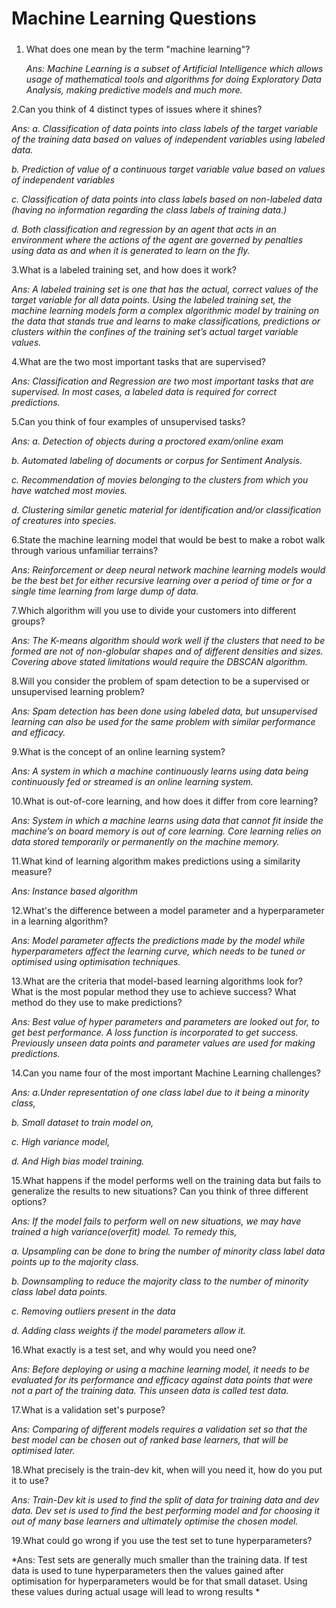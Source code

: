 # Machine Learning Questions

#####

1. What does one mean by the term "machine learning"?

   *Ans: Machine Learning is a subset of Artificial Intelligence which allows usage of mathematical tools and algorithms for doing Exploratory Data Analysis, making              predictive models and much more.*

2.Can you think of 4 distinct types of issues where it shines?

   *Ans: a. Classification of data points into class labels of the target variable of the training data based on values of independent variables using 
    labeled data.*
  
   *b. Prediction of value of a continuous target variable value based on values of independent variables*
  
   *c. Classification of data points into class labels based on non-labeled data (having no information regarding the class labels of training data.)*
  
   *d. Both classification and regression by an agent that acts in an environment where the actions of the agent are governed by penalties using data as and when it is generated to learn on the fly.*

3.What is a labeled training set, and how does it work?

   *Ans: A labeled training set is one that has the actual, correct values of the target variable for all data points. 
    Using the labeled training set, the machine learning models form a complex algorithmic model by training on the data that stands true and learns to make        classifications, predictions or clusters within the confines of the training set’s actual target variable values.*


4.What are the two most important tasks that are supervised?

   *Ans: Classification and Regression are two most important tasks that are supervised. In most cases, a labeled data is required for correct predictions.*


5.Can you think of four examples of unsupervised tasks?

   *Ans: a. Detection of objects during a proctored exam/online exam*
  
   *b. Automated labeling of documents or corpus for Sentiment Analysis.*
  
   *c. Recommendation of movies belonging to the clusters from which you have watched most movies.*
  
   *d. Clustering similar genetic material for identification and/or classification of creatures into species.*


6.State the machine learning model that would be best to make a robot walk through various unfamiliar terrains?

   *Ans: Reinforcement or deep neural network machine learning models would be the best bet for either recursive learning over a period of time or for a single time learning from large dump of data.*


7.Which algorithm will you use to divide your customers into different groups?

   *Ans: The K-means algorithm should work well if the clusters that need to be formed are not of non-globular shapes and of different densities and sizes.
Covering above stated limitations would require the DBSCAN algorithm.*


8.Will you consider the problem of spam detection to be a supervised or unsupervised learning problem?

   *Ans: Spam detection has been done using labeled data, but unsupervised learning can also be used for the same problem with similar performance and efficacy.*


9.What is the concept of an online learning system?

   *Ans: A system in which a machine continuously learns using data being continuously fed or streamed is an online learning system.*


10.What is out-of-core learning, and how does it differ from core learning?

   *Ans: System in which a machine learns using data that cannot fit inside the machine’s on board memory is out of core learning. Core learning relies on data stored temporarily or permanently on the machine memory.*


11.What kind of learning algorithm makes predictions using a similarity measure?

   *Ans: Instance based algorithm*


12.What's the difference between a model parameter and a hyperparameter in a learning algorithm?

   *Ans: Model parameter affects the predictions made by the model while hyperparameters affect the learning curve, which needs to be tuned or optimised using optimisation techniques.*


13.What are the criteria that model-based learning algorithms look for? What is the most popular method they use to achieve success? What method do they use to make predictions?

   *Ans: Best value of hyper parameters and parameters are looked out for, to get best performance. A loss function is incorporated to get success. Previously unseen data points and parameter values are used for making predictions.*


14.Can you name four of the most important Machine Learning challenges?

   *Ans: a.Under representation of one class label due to it being a minority class,*
  
   *b. Small dataset to train model on,*
  
   *c. High variance model,*
  
   *d. And High bias model training.*


15.What happens if the model performs well on the training data but fails to generalize the results to new situations? Can you think of three different options?

   *Ans: If the model fails to perform well on new situations, we may have trained a high variance(overfit) model. To remedy this,*
  
   *a. Upsampling can be done to bring the number of minority class label data points up to the majority class.*
  
   *b. Downsampling to reduce the majority class to the number of minority class label data points.*
  
   *c. Removing outliers present in the data*
  
   *d. Adding class weights if the model parameters allow it.*



16.What exactly is a test set, and why would you need one?

   *Ans: Before deploying or using a machine learning model, it needs to be evaluated for its performance and efficacy against data points that were not a part of the training data. This unseen data is called test data.*


17.What is a validation set's purpose?

   *Ans: Comparing of different models requires a validation set so that the best model can be chosen out of ranked base learners, that will be optimised later.*


18.What precisely is the train-dev kit, when will you need it, how do you put it to use?

   *Ans: Train-Dev kit is used to find the split of data for training data and dev data. Dev set is used to find the best performing model and for choosing it out of many base learners and ultimately optimise the chosen model.*


19.What could go wrong if you use the test set to tune hyperparameters?

   *Ans: Test sets are generally much smaller than the training data. If test data is used to tune hyperparameters then the values gained after optimisation for hyperparameters would be for that small dataset. Using these values during actual usage will lead to wrong results *
